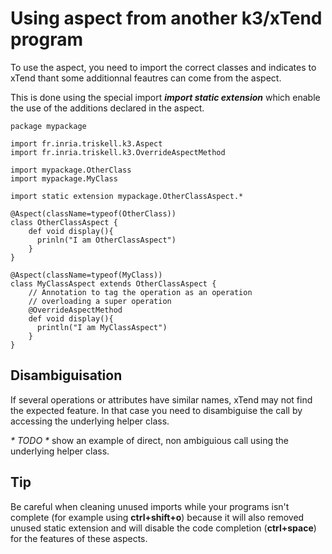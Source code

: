 # Using aspect from another k3/xTend program

To use the aspect, you need to import the correct classes and indicates to xTend thant some additionnal feautres can come from the aspect.

This is done using the special import ***import static extension*** which enable the use of the additions declared in the aspect.

```xtend
package mypackage

import fr.inria.triskell.k3.Aspect
import fr.inria.triskell.k3.OverrideAspectMethod

import mypackage.OtherClass
import mypackage.MyClass

import static extension mypackage.OtherClassAspect.*

@Aspect(className=typeof(OtherClass))
class OtherClassAspect {
    def void display(){
      prinln("I am OtherClassAspect")
    }
}

@Aspect(className=typeof(MyClass))
class MyClassAspect extends OtherClassAspect {
    // Annotation to tag the operation as an operation 
    // overloading a super operation
    @OverrideAspectMethod
    def void display(){
      println("I am MyClassAspect")
    }
}
```


## Disambiguisation

If several operations or attributes have similar names, xTend may not find the expected feature.
In that case you need to disambiguise the call by accessing the underlying helper class.

_* TODO *_ show an example of direct, non ambiguious call using the underlying helper class.

## Tip
Be careful when cleaning unused imports while your programs isn't complete (for example using **ctrl+shift+o**) because it will also removed unused static extension and will disable the code completion (**ctrl+space**) for the features of these aspects.